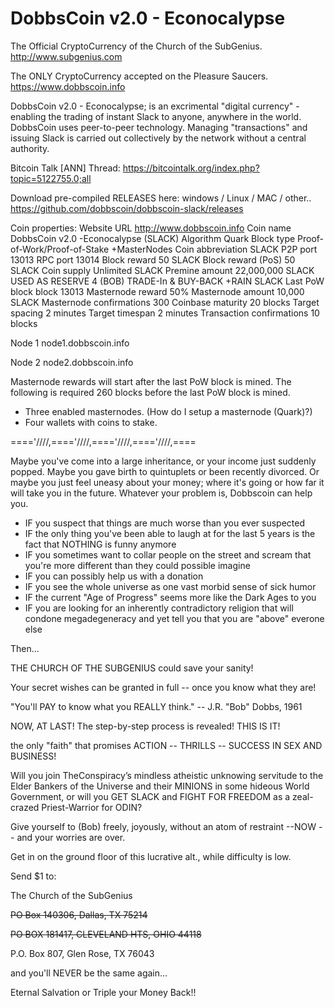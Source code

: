 # DobbsCoin v2.0 - Econocalypse

The Official CryptoCurrency of the Church of the SubGenius. http://www.subgenius.com

The ONLY CryptoCurrency accepted on the Pleasure Saucers. https://www.dobbscoin.info

DobbsCoin v2.0 - Econocalypse; is an excrimental "digital currency" - enabling the trading of instant Slack to anyone, anywhere in the world. DobbsCoin uses peer-to-peer technology. Managing "transactions" and issuing Slack is carried out collectively by the network without a central authority.

Bitcoin Talk [ANN] Thread: https://bitcointalk.org/index.php?topic=5122755.0;all

Download pre-compiled RELEASES here: windows / Linux / MAC / other..
https://github.com/dobbscoin/dobbscoin-slack/releases

Coin properties:
Website URL   http://www.dobbscoin.info
Coin name   DobbsCoin v2.0 -Econocalypse (SLACK)
Algorithm   Quark
Block type   Proof-of-Work/Proof-of-Stake +MasterNodes
Coin abbreviation   SLACK
P2P port   13013
RPC port   13014
Block reward   50 SLACK
Block reward (PoS)   50 SLACK
Coin supply   Unlimited SLACK
Premine amount   22,000,000 SLACK
   USED AS RESERVE 4 (BOB) TRADE-In & BUY-BACK +RAIN SLACK 
Last PoW block   block 13013
Masternode reward   50%
Masternode amount   10,000 SLACK
Masternode confirmations   300
Coinbase maturity   20 blocks
Target spacing   2 minutes
Target timespan   2 minutes
Transaction confirmations   10 blocks

Node 1   node1.dobbscoin.info

Node 2   node2.dobbscoin.info

Masternode rewards will start after the last PoW block is mined.
The following is required 260 blocks before the last PoW block is mined.
- Three enabled masternodes. (How do I setup a masternode (Quark)?)
- Four wallets with coins to stake.

===='////,===='////,===='////,===='////,====

Maybe you've come into a large inheritance, or your income just suddenly popped. Maybe you gave birth to quintuplets or been recently divorced. Or maybe you just feel uneasy about your money; where it's going or how far it will take you in the future. Whatever your problem is, Dobbscoin can help you.

* IF you suspect that things are much worse than you ever suspected
* IF the only thing you've been able to laugh at for the last 5 years is the fact that NOTHING is funny anymore
* IF you sometimes want to collar people on the street and scream that you're more different than they could possible imagine
* IF you can possibly help us with a donation
* IF you see the whole universe as one vast morbid sense of sick humor
* IF the current "Age of Progress" seems more like the Dark Ages to you
* IF you are looking for an inherently contradictory religion that will condone megadegeneracy and yet tell you that you are "above" everone else

Then...

THE CHURCH OF THE SUBGENIUS could save your sanity!

Your secret wishes can be granted in full -- once you know what they are!

"You'll PAY to know what you REALLY think." -- J.R. "Bob" Dobbs, 1961

NOW, AT LAST! The step-by-step process is revealed! THIS IS IT!

the only "faith" that promises ACTION -- THRILLS -- SUCCESS IN SEX AND BUSINESS!

Will you join TheConspiracy’s mindless atheistic unknowing servitude to the Elder Bankers of the Universe and their MINIONS in some hideous World Government, or will you GET SLACK and FIGHT FOR FREEDOM as a zeal-crazed Priest-Warrior for ODIN?

Give yourself to (Bob) freely, joyously, without an atom of restraint --NOW -- and your worries are over.

Get in on the ground floor of this lucrative alt., while difficulty is low.

Send $1 to:

The Church of the SubGenius

~~PO Box 140306, Dallas, TX 75214~~

~~PO BOX 181417, CLEVELAND HTS, OHIO 44118~~

P.O. Box 807, Glen Rose, TX 76043

and you'll NEVER be the same again...

Eternal Salvation or Triple your Money Back!!


